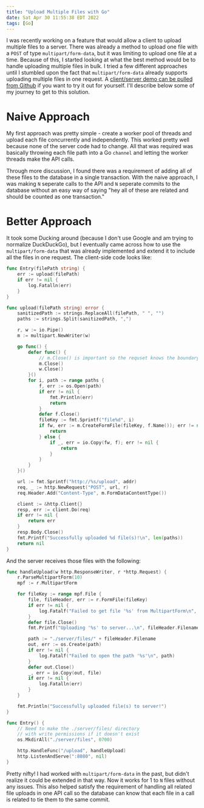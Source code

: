 ```yaml
---
title: "Upload Multiple Files with Go"
date: Sat Apr 30 11:55:38 EDT 2022
tags: [Go]
---
```


I was recently working on a feature that would allow a client to upload multiple files to a server. There was already a method to upload one file with a `POST` of type `multipart/form-data`, but it was limiting to upload one file at a time. Because of this, I started looking at what the best method would be to handle uploading multiple files in bulk. I tried a few different approaches until I stumbled upon the fact that `multipart/form-data` already supports uploading multiple files in one request. A [client/server demo can be pulled from Github](https://github.com/jmwoliver/multifile-upload) if you want to try it out for yourself. I'll describe below some of my journey to get to this solution.

# Naive Approach

My first approach was pretty simple - create a worker pool of threads and upload each file concurrently and independently. This worked pretty well because none of the server code had to change. All that was required was basically throwing each file path into a Go `channel` and letting the worker threads make the API calls.

Through more discussion, I found there was a requirement of adding all of these files to the database in a single transaction. With the naive approach, I was making `N` seperate calls to the API and `N` seperate commits to the database without an easy way of saying "hey all of these are related and should be counted as one transaction."

# Better Approach

It took some Ducking around (because I don't use Google and am trying to normalize DuckDuckGo), but I eventually came across how to use the `multipart/form-data` that was already implemented and extend it to include all the files in one request. The client-side code looks like:

```go
func Entry(filePath string) {
	err := upload(filePath)
	if err != nil {
		log.Fatalln(err)
	}
}

func upload(filePath string) error {
	sanitizedPath := strings.ReplaceAll(filePath, " ", "")
	paths := strings.Split(sanitizedPath, ",")

	r, w := io.Pipe()
	m := multipart.NewWriter(w)

	go func() {
		defer func() {
			// m.Close() is important so the requset knows the boundary
			m.Close()
			w.Close()
		}()
		for i, path := range paths {
			f, err := os.Open(path)
			if err != nil {
				fmt.Println(err)
				return
			}
			defer f.Close()
			fileKey := fmt.Sprintf("file%d", i)
			if fw, err := m.CreateFormFile(fileKey, f.Name()); err != nil {
				return
			} else {
				if _, err = io.Copy(fw, f); err != nil {
					return
				}
			}
		}
	}()

	url := fmt.Sprintf("http://%s/upload", addr)
	req, _ := http.NewRequest("POST", url, r)
	req.Header.Add("Content-Type", m.FormDataContentType())

	client := &http.Client{}
	resp, err := client.Do(req)
	if err != nil {
		return err
	}
	resp.Body.Close()
	fmt.Printf("Successfully uploaded %d file(s)!\n", len(paths))
	return nil
}
```

And the server receives those files with the following:

```go
func handleUpload(w http.ResponseWriter, r *http.Request) {
	r.ParseMultipartForm(10)
	mpf := r.MultipartForm

	for fileKey := range mpf.File {
		file, fileHeader, err := r.FormFile(fileKey)
		if err != nil {
			log.Fatalf("Failed to get file '%s' from MultipartForm\n", fileKey)
		}
		defer file.Close()
		fmt.Printf("Uploading '%s' to server...\n", fileHeader.Filename)

		path := "./server/files/" + fileHeader.Filename
		out, err := os.Create(path)
		if err != nil {
			log.Fatalf("Failed to open the path '%s'\n", path)
		}
		defer out.Close()
		_, err = io.Copy(out, file)
		if err != nil {
			log.Fatalln(err)
		}
	}

	fmt.Println("Successfully uploaded file(s) to server!")
}

func Entry() {
	// Need to make the ./server/files/ directory
	// with write permissions if it doesn't exist
	os.MkdirAll("./server/files", 0700)

	http.HandleFunc("/upload", handleUpload)
	http.ListenAndServe(":8080", nil)
}
```

Pretty nifty! I had worked with `multipart/form-data` in the past, but didn't realize it could be extended in that way. Now it works for 1 to `N` files without any issues. This also helped satisfy the requirement of handling all related file uploads in one API call so the database can know that each file in a call is related to tie them to the same commit.